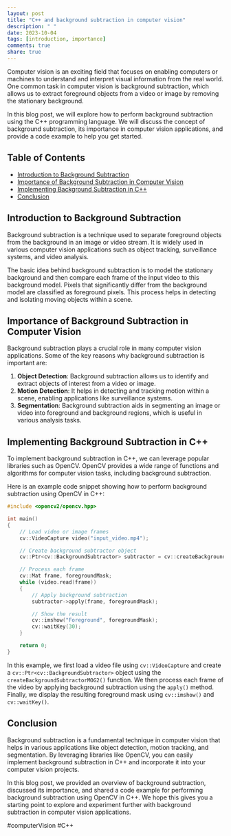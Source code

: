 ```yaml
---
layout: post
title: "C++ and background subtraction in computer vision"
description: " "
date: 2023-10-04
tags: [introduction, importance]
comments: true
share: true
---
```


Computer vision is an exciting field that focuses on enabling computers or machines to understand and interpret visual information from the real world. One common task in computer vision is background subtraction, which allows us to extract foreground objects from a video or image by removing the stationary background.

In this blog post, we will explore how to perform background subtraction using the C++ programming language. We will discuss the concept of background subtraction, its importance in computer vision applications, and provide a code example to help you get started.

## Table of Contents

- [Introduction to Background Subtraction](#introduction-to-background-subtraction)
- [Importance of Background Subtraction in Computer Vision](#importance-of-background-subtraction-in-computer-vision)
- [Implementing Background Subtraction in C++](#implementing-background-subtraction-in-c++)
- [Conclusion](#conclusion)

## Introduction to Background Subtraction

Background subtraction is a technique used to separate foreground objects from the background in an image or video stream. It is widely used in various computer vision applications such as object tracking, surveillance systems, and video analysis.

The basic idea behind background subtraction is to model the stationary background and then compare each frame of the input video to this background model. Pixels that significantly differ from the background model are classified as foreground pixels. This process helps in detecting and isolating moving objects within a scene.

## Importance of Background Subtraction in Computer Vision

Background subtraction plays a crucial role in many computer vision applications. Some of the key reasons why background subtraction is important are:

1. **Object Detection**: Background subtraction allows us to identify and extract objects of interest from a video or image.
2. **Motion Detection**: It helps in detecting and tracking motion within a scene, enabling applications like surveillance systems.
3. **Segmentation**: Background subtraction aids in segmenting an image or video into foreground and background regions, which is useful in various analysis tasks.

## Implementing Background Subtraction in C++

To implement background subtraction in C++, we can leverage popular libraries such as OpenCV. OpenCV provides a wide range of functions and algorithms for computer vision tasks, including background subtraction.

Here is an example code snippet showing how to perform background subtraction using OpenCV in C++:

```cpp
#include <opencv2/opencv.hpp>

int main()
{
    // Load video or image frames
    cv::VideoCapture video("input_video.mp4");

    // Create background subtractor object
    cv::Ptr<cv::BackgroundSubtractor> subtractor = cv::createBackgroundSubtractorMOG2();

    // Process each frame
    cv::Mat frame, foregroundMask;
    while (video.read(frame))
    {
        // Apply background subtraction
        subtractor->apply(frame, foregroundMask);

        // Show the result
        cv::imshow("Foreground", foregroundMask);
        cv::waitKey(30);
    }

    return 0;
}
```

In this example, we first load a video file using `cv::VideoCapture` and create a `cv::Ptr<cv::BackgroundSubtractor>` object using the `createBackgroundSubtractorMOG2()` function. We then process each frame of the video by applying background subtraction using the `apply()` method. Finally, we display the resulting foreground mask using `cv::imshow()` and `cv::waitKey()`.

## Conclusion

Background subtraction is a fundamental technique in computer vision that helps in various applications like object detection, motion tracking, and segmentation. By leveraging libraries like OpenCV, you can easily implement background subtraction in C++ and incorporate it into your computer vision projects.

In this blog post, we provided an overview of background subtraction, discussed its importance, and shared a code example for performing background subtraction using OpenCV in C++. We hope this gives you a starting point to explore and experiment further with background subtraction in computer vision applications.

#computerVision #C++